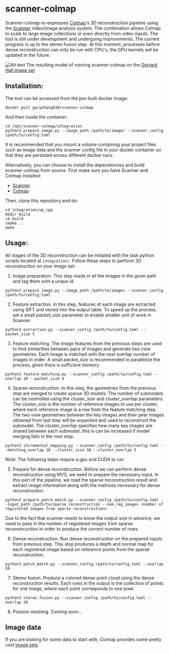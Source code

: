 # scanner-colmap

Scanner-colmap re-expresses [Colmap](https://colmap.github.io/index.html)'s 3D reconstruction pipeline using the [Scanner](https://github.com/scanner-research/scanner) video/image analysis system. The combination allows Colmap to scale to large image collections or even directly from video inputs. The tool is still under development and undergoing improvements. The current progress is up to the stereo fusion step. At this moment, processes before dense reconstruction can only be run with CPU's, the GPU kernels will be updated in the future. 

![Alt text](https://user-images.githubusercontent.com/12142904/47631345-f57fa180-db02-11e8-833e-a1134f51fb9b.png)
The resulting model of running scanner-colmap on the [Gerrard Hall image set](https://drive.google.com/drive/folders/0B6q7-Pen0AbDTk5WM2hkUjF0Znc)

## Installation:
The tool can be accessed from the pre-built docker image:
```
docker pull garyzhang830/scanner-colmap
```
And then inside the container:
```
cd /opt/scanner-colmap/integration
python3 prepare_image.py --image_path /path/to/image/ --scanner_config /path/to/config.toml
```
It is recommended that you mount a volume containing your project files such as image data and the scanner config file in your docker container so that they are persisted across different docker runs.


Alternatively, you can choose to install the dependencies and build scanner-colmap from source. First make sure you have Scanner and Colmap installed:
- [Scanner](http://scanner.run/installation.html)
- [Colmap](https://colmap.github.io/install.html)

Then, clone this repository and do:
```
cd integration/op_cpp
mkdir build 
cd build
cmake ..
make
```

## Usage:
All stages of the 3D reconstruction can be initiated with the task python scripts located at `integration/`. Follow these steps to perform 3D reconstruction on your image set:
1. Image preparation. This step reads in all the images in the given path and tag them with a unque id.
```
python3 prepare_image.py --image_path /path/to/images --scanner_config /path/to/config.toml
```

2. Feature extraction. In this step, features of each image are extracted using SIFT and stored into the output table. To speed up the process, set a small _packet_size_ parameter to enable smaller unit of work in Scanner.
```
python3 extraction.py --scanner_config /path/to/config.toml --packet_size 5
```
3. Feature matching. The image features from the previous steps are used to find similarities between pairs of images and generate two view geometries. Each image is matched with the next _overlap_ number of images in order. A small _packet_size_ is recommended to parallelize the process, given there is sufficient memory. 
```
python3 feature_matching.py --scanner_config /path/to/config.toml --overlap 10 --packet_size 4
```
4. Sparse reconstruction. In this step, the geometries from the previous step are merged to create sparse 3D models. The number of submodels can be controlled using the _cluster_size_ and _cluster_overlap_ parameters. The _cluster_size_ is the number of reference images to use per cluster, where each reference image is a row from the feature matching step. The two view geometries between the key images and their peer images obtained from last step will be unpacked and used to reconstruct the submodel. The _cluster_overlap_ specifies how many key images are shared between each submodel, this is can be increased if model merging fails in the next step.
```
python3 incremental_mapping.py --scanner_config /path/to/config.toml --matching_overlap 10 --cluster_size 10 --cluster_overlap 5
```
Note: The following steps require a gpu and CUDA to run

5. Prepare for dense reconstruction. Before we can perform dense reconstruction using MVS, we need to prepare the necessary input. In this part of the pipeline, we read the sparse reconstruction result and extract image information along with the matrices necessary for dense reconstruction. 
```
python3 prepare_patch_match.py --scanner_config /path/to/config.toml --input_path /path/to/sparse_reconstruction --num_reg_images <number of registered images from sparse reconstruction>
```
Due to the fact that scanner needs to know the output size in advance, we need to pass in the number of registered images from sparse reconstrcuction in order to produce the correct number of rows. 

6. Dense reconstruction. Run dense reconstruction on the prepared inputs from previous step. This step produces a depth and normal map for each registered image based on reference points from the sparse reconstruction.
```
python3 patch_match.py --scanner_config /path/to/config.toml --overlap 20
```
7. Stereo fusion. Produce a colored dense point cloud using the dense reconstruction results. Each rows in the output is the collection of points for one image, where each point corresponds to one pixel. 
```
python3 stereo_fusion.py --scanner_config /path/to/config.toml --overlap 20
```
8. Poisson meshing. Coming soon... 
## Image data
If you are looking for some data to start with, Colmap provides some pretty cool [image sets](https://colmap.github.io/datasets.html)
